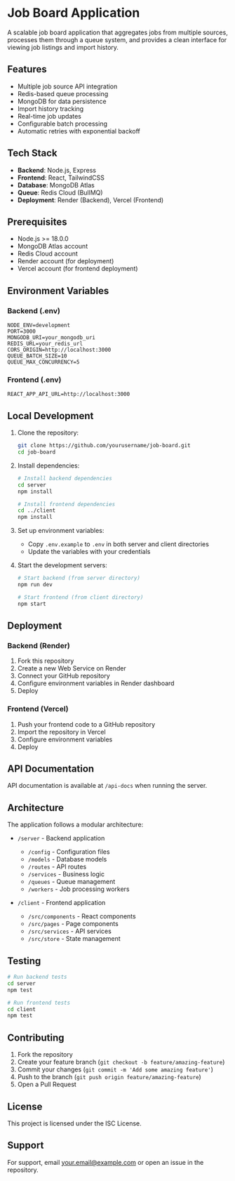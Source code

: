 # Job Board Application

A scalable job board application that aggregates jobs from multiple sources, processes them through a queue system, and provides a clean interface for viewing job listings and import history.

## Features

- Multiple job source API integration
- Redis-based queue processing
- MongoDB for data persistence
- Import history tracking
- Real-time job updates
- Configurable batch processing
- Automatic retries with exponential backoff

## Tech Stack

- **Backend**: Node.js, Express
- **Frontend**: React, TailwindCSS
- **Database**: MongoDB Atlas
- **Queue**: Redis Cloud (BullMQ)
- **Deployment**: Render (Backend), Vercel (Frontend)

## Prerequisites

- Node.js >= 18.0.0
- MongoDB Atlas account
- Redis Cloud account
- Render account (for deployment)
- Vercel account (for frontend deployment)

## Environment Variables

### Backend (.env)

```env
NODE_ENV=development
PORT=3000
MONGODB_URI=your_mongodb_uri
REDIS_URL=your_redis_url
CORS_ORIGIN=http://localhost:3000
QUEUE_BATCH_SIZE=10
QUEUE_MAX_CONCURRENCY=5
```

### Frontend (.env)

```env
REACT_APP_API_URL=http://localhost:3000
```

## Local Development

1. Clone the repository:
   ```bash
   git clone https://github.com/yourusername/job-board.git
   cd job-board
   ```

2. Install dependencies:
   ```bash
   # Install backend dependencies
   cd server
   npm install

   # Install frontend dependencies
   cd ../client
   npm install
   ```

3. Set up environment variables:
   - Copy `.env.example` to `.env` in both server and client directories
   - Update the variables with your credentials

4. Start the development servers:
   ```bash
   # Start backend (from server directory)
   npm run dev

   # Start frontend (from client directory)
   npm start
   ```

## Deployment

### Backend (Render)

1. Fork this repository
2. Create a new Web Service on Render
3. Connect your GitHub repository
4. Configure environment variables in Render dashboard
5. Deploy

### Frontend (Vercel)

1. Push your frontend code to a GitHub repository
2. Import the repository in Vercel
3. Configure environment variables
4. Deploy

## API Documentation

API documentation is available at `/api-docs` when running the server.

## Architecture

The application follows a modular architecture:

- `/server` - Backend application
  - `/config` - Configuration files
  - `/models` - Database models
  - `/routes` - API routes
  - `/services` - Business logic
  - `/queues` - Queue management
  - `/workers` - Job processing workers

- `/client` - Frontend application
  - `/src/components` - React components
  - `/src/pages` - Page components
  - `/src/services` - API services
  - `/src/store` - State management

## Testing

```bash
# Run backend tests
cd server
npm test

# Run frontend tests
cd client
npm test
```

## Contributing

1. Fork the repository
2. Create your feature branch (`git checkout -b feature/amazing-feature`)
3. Commit your changes (`git commit -m 'Add some amazing feature'`)
4. Push to the branch (`git push origin feature/amazing-feature`)
5. Open a Pull Request

## License

This project is licensed under the ISC License.

## Support

For support, email your.email@example.com or open an issue in the repository.